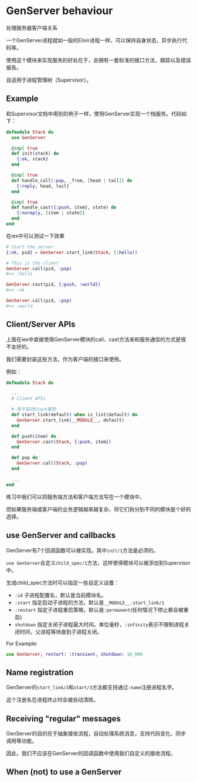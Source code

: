 # GenServer behaviour

处理服务器客户端关系

一个GenServer进程就如一般的Elixir进程一样，可以保持自身状态，异步执行代码等。

使用这个模块来实现服务的好处在于，会拥有一套标准的接口方法，跟踪以及错误报告。

且适用于进程管理树（Supervisor）。

## Example

和Supervisor文档中用到的例子一样，使用GenServer实现一个栈服务。代码如下：

```elixir
defmodule Stack do
  use GenServer

  @impl true
  def init(stack) do
    {:ok, stack}
  end

  @impl true
  def handle_call(:pop, _from, [head | tail]) do
    {:reply, head, tail}
  end

  @impl true
  def handle_cast({:push, item}, state) do
    {:noreply, [item | state]}
  end
end
```

在iex中可以测试一下效果

```elixir
# Start the server
{:ok, pid} = GenServer.start_link(Stack, [:hello])

# This is the client
GenServer.call(pid, :pop)
#=> :hello

GenServer.cast(pid, {:push, :world})
#=> :ok

GenServer.call(pid, :pop)
#=> :world
```

## Client/Server APIs

上面在iex中直接使用GenServer模块的call、cast方法来和服务通信的方式是很不友好的。

我们需要封装这些方法，作为客户端的接口来使用。

例如：

```elixir
defmodule Stack do

  ...
  # Client APIs

  # 用于启动Stack服务
  def start_link(default) when is_list(default) do
    GenServer.start_link(__MODULE__, default)
  end

  def push(item) do
    GenServer.cast(Stack, {:push, item})
  end

  def pop do
    GenServer.call(Stack, :pop)
  end

  ...
end
```

练习中我们可以将服务端方法和客户端方法写在一个模块中，

但如果服务端或客户端的业务逻辑越来越复杂，将它们拆分到不同的模块是个好的选择。

## use GenServer and callbacks

GenServer有7个回调函数可以被实现。其中`init/1`方法是必须的。

`use GenServer`会定义`child_spec/1`方法，这样使得模块可以被添加到Supervisor中。

生成child_spec方法时可以指定一些自定义设置：

* `:id` 子进程配置名，默认是当前模块名。
* `:start` 指定启动子进程的方法，默认是`__MODULE__.start_link/1`
* `:restart` 指定子进程重启策略，默认是`:permanent`(任何情况下停止都会被重启)
* `shutdown` 指定关闭子进程最大时间。单位毫秒，`:infinity`表示不限制进程关闭时间，父进程等待直到子进程关闭。

For Example:
```elixir
use GenServer, restart: :transient, shutdown: 10_000
```

## Name registration

GenServer的`start_link/3`和`start/3`方法都支持通过`:name`注册进程名字。

这个注册名在进程终止时会被自动清除。

## Receiving "regular" messages

GenServer的目的在于抽象接收流程，自动处理系统消息，支持代码变化、同步调用等功能。

因此，我们不应该在GenServer的回调函数中使用我们自定义的接收流程。

## When (not) to use a GenServer


